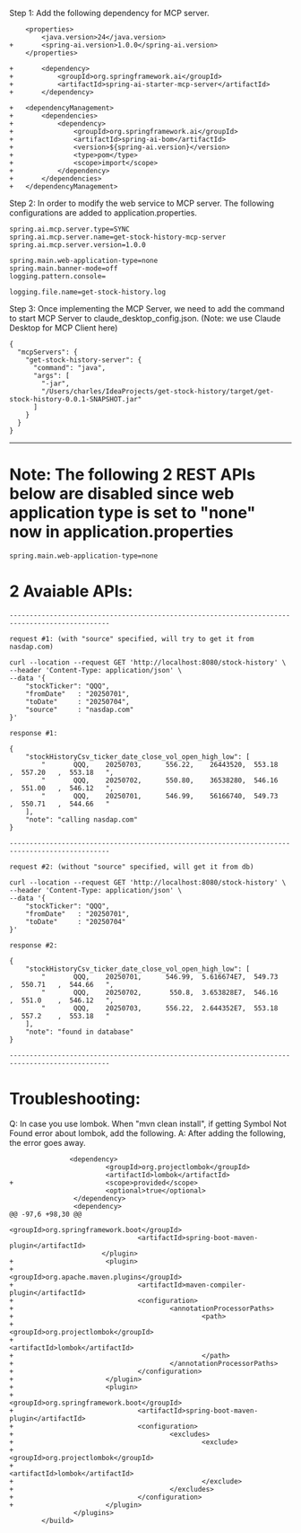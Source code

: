 Step 1: Add the following dependency for MCP server.

	    <properties>
		    <java.version>24</java.version>
	+   	<spring-ai.version>1.0.0</spring-ai.version>
	    </properties>

    + 		<dependency>
    +			<groupId>org.springframework.ai</groupId>
    +			<artifactId>spring-ai-starter-mcp-server</artifactId>
    +		</dependency>

    +  	<dependencyManagement>
    +		<dependencies>
    +			<dependency>
    +				<groupId>org.springframework.ai</groupId>
    +				<artifactId>spring-ai-bom</artifactId>
    +				<version>${spring-ai.version}</version>
    +				<type>pom</type>
    +				<scope>import</scope>
    +			</dependency>
    +		</dependencies>
    +	</dependencyManagement>

Step 2: In order to modify the web service to MCP server. The following configurations are added to application.properties.

    spring.ai.mcp.server.type=SYNC
    spring.ai.mcp.server.name=get-stock-history-mcp-server
    spring.ai.mcp.server.version=1.0.0

    spring.main.web-application-type=none
    spring.main.banner-mode=off
    logging.pattern.console=

    logging.file.name=get-stock-history.log

Step 3: Once implementing the MCP Server, we need to add the command to start MCP Server to claude_desktop_config.json. (Note: we use Claude Desktop for MCP Client here)

    {
      "mcpServers": {
        "get-stock-history-server": {
          "command": "java",
          "args": [
	        "-jar",
	        "/Users/charles/IdeaProjects/get-stock-history/target/get-stock-history-0.0.1-SNAPSHOT.jar"
          ]
        }
      }
    }

-------

# Note: The following 2 REST APIs below are disabled since web application type is set to "none" now in application.properties

    spring.main.web-application-type=none

# 2 Avaiable APIs:

    -----------------------------------------------------------------------------------------------

    request #1: (with "source" specified, will try to get it from nasdap.com)

    curl --location --request GET 'http://localhost:8080/stock-history' \
    --header 'Content-Type: application/json' \
    --data '{
        "stockTicker": "QQQ",
        "fromDate"   : "20250701",
        "toDate"     : "20250704",
        "source"     : "nasdap.com"
    }'

    response #1:

    {
        "stockHistoryCsv_ticker_date_close_vol_open_high_low": [
            "       QQQ,    20250703,      556.22,    26443520,  553.18   ,  557.20   ,  553.18   ",
            "       QQQ,    20250702,      550.80,    36538280,  546.16   ,  551.00   ,  546.12   ",
            "       QQQ,    20250701,      546.99,    56166740,  549.73   ,  550.71   ,  544.66   "
        ],
        "note": "calling nasdap.com"
    }

    -----------------------------------------------------------------------------------------------

    request #2: (without "source" specified, will get it from db)

    curl --location --request GET 'http://localhost:8080/stock-history' \
    --header 'Content-Type: application/json' \
    --data '{
        "stockTicker": "QQQ",
        "fromDate"   : "20250701",
        "toDate"     : "20250704"
    }'

    response #2:

    {
        "stockHistoryCsv_ticker_date_close_vol_open_high_low": [
            "       QQQ,    20250701,      546.99,  5.616674E7,  549.73   ,  550.71   ,  544.66   ",
            "       QQQ,    20250702,       550.8,  3.653828E7,  546.16   ,  551.0    ,  546.12   ",
            "       QQQ,    20250703,      556.22,  2.644352E7,  553.18   ,  557.2    ,  553.18   "
        ],
        "note": "found in database"
    }

    -----------------------------------------------------------------------------------------------

# Troubleshooting:

Q: In case you use lombok. When "mvn clean install", if getting Symbol Not Found error about lombok, add the following.
A: After adding the following, the error goes away.

                   <dependency>
                            <groupId>org.projectlombok</groupId>
                            <artifactId>lombok</artifactId>
    +                       <scope>provided</scope>
                            <optional>true</optional>
                    </dependency>
                    <dependency>
    @@ -97,6 +98,30 @@
                                    <groupId>org.springframework.boot</groupId>
                                    <artifactId>spring-boot-maven-plugin</artifactId>
                           </plugin>
    +                       <plugin>
    +                               <groupId>org.apache.maven.plugins</groupId>
    +                               <artifactId>maven-compiler-plugin</artifactId>
    +                               <configuration>
    +                                       <annotationProcessorPaths>
    +                                               <path>
    +                                                       <groupId>org.projectlombok</groupId>
    +                                                       <artifactId>lombok</artifactId>
    +                                               </path>
    +                                       </annotationProcessorPaths>
    +                               </configuration>
    +                       </plugin>
    +                       <plugin>
    +                               <groupId>org.springframework.boot</groupId>
    +                               <artifactId>spring-boot-maven-plugin</artifactId>
    +                               <configuration>
    +                                       <excludes>
    +                                               <exclude>
    +                                                       <groupId>org.projectlombok</groupId>
    +                                                       <artifactId>lombok</artifactId>
    +                                               </exclude>
    +                                       </excludes>
    +                               </configuration>
    +                       </plugin>
                    </plugins>
            </build>

